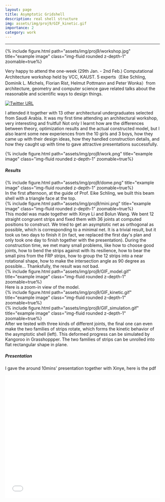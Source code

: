 ```yaml
---
layout: page
title: Asymptotic Gridshell
description: real shell structure
img: assets/img/proj9/GIF_kinetic.gif
importance: 2
category: work
---
```


------

<div class="row">
    <div class="col-sm mt-3 mt-md-0">
        {% include figure.html path="assets/img/proj9/workshop.jpg" title="example image" class="img-fluid rounded z-depth-1" zoomable=true%}
    </div>
</div>

Very happy to attend the one-week (29th Jan. - 2nd Feb.) Computational Architecture workshop held by VCC, KAUST. 5 experts（Eike Schling, Dominik L. Michels, Florian Rist, Helmut Pottmann and Peter Wonka）from architecture, geometry and computer science gave related talks about the reasonable and scientific ways to design things. 
<!-- [Twitter](https://twitter.com/KAUST_News/status/1622171924146126848) :fontawesome-brands-twitter:{ .twitter } -->
[![Twitter URL](https://img.shields.io/twitter/url/https/twitter.com/KAUST_News.svg?style=social&label=Follow%20%40KAUST_News)](https://twitter.com/KAUST_News/status/1622171924146126848)

I attended it together with 13 other architectural undergraduates selected from Saudi Arabia. It was my first time attending an architectural workshop, very interesting and fruitful! Not only I learnt how are the differences between theory, optimization results and the actual constructed model, but I also learnt some new experiences from the 10 girls and 3 boys, how they came up with their design ideas, how they handled construction details, and how they caught up with time to gave attractive presentations successfully.
<div class="row">
    <div class="col-sm mt-3 mt-md-0">
        {% include figure.html path="assets/img/proj9/work.png" title="example image" class="img-fluid rounded z-depth-1" zoomable=true%}
    </div>
</div>


##### Results

<div class="row">
    <div class="col-sm mt-3 mt-md-0">
        {% include figure.html path="assets/img/proj9/dome.png" title="example image" class="img-fluid rounded z-depth-1" zoomable=true%}
    </div>
</div>
<div class="caption">
    In the first afternoon, at the guide of Prof. Eike Schling, we built this beam shell with a triangle face at the top.
</div>


<div class="row">
    <div class="col-sm mt-3 mt-md-0">
        {% include figure.html path="assets/img/proj9/mini.png" title="example image" class="img-fluid rounded z-depth-1" zoomable=true%}
    </div>
</div>
<div class="caption">
    This model was made together with Xinye Li and Bolun Wang. 
    We bent 12 straight congruent strips and fixed them with 36 joints at computed positions to construct.
    We tried to get an asymptotic net as orthogonal as possible, which is corresponding to a minimal net. 
    It is a trivial result, but it took us two days to finish it (in fact, we replaced the first day's plan and only took one day to finish together with the presentation). 
    During the construction time, we met many small problems, like how to choose good joints, how to bend the strips against with its resilience, how to bear the small pins from the FRP strips, how to group the 12 strips into a near rotational shape, how to make the intersection angle as 90 degree as possible...
    Thanksfully, the result was not bad.
</div>

<div class="row">
    <div class="col-sm mt-3 mt-md-0">
        {% include figure.html path="assets/img/proj9/GIF_model.gif" title="example image" class="img-fluid rounded z-depth-1" zoomable=true%}
    </div>
</div>
<div class="caption">
    Here is a zoom-in view of the model.
</div>

<div class="row">
    <div class="col-sm mt-3 mt-md-0">
        {% include figure.html path="assets/img/proj9/GIF_kinetic.gif" title="example image" class="img-fluid rounded z-depth-1" zoomable=true%}
    </div>
    <div class="col-sm mt-3 mt-md-0">
        {% include figure.html path="assets/img/proj9/GIF_simulation.gif" title="example image" class="img-fluid rounded z-depth-1" zoomable=true%}
    </div>
</div>
<div class="caption">
    After we tested with three kinds of different joints, the final one can even make the two families of strips rotate, which forms the kinetic behavior of the asymptotic shell (left).
    This deformed progress can be simulated by Kangoroo in Grasshoppper.
    The two families of strips can be unrolled into flat rectangular shape in plane.
</div>



##### Presentation

I gave the around 10mins' presentation together with Xinye, here is the pdf
<iframe src="/assets/pdf/slides/2023-arch_workshop-Hui.pdf#toolbar=0" 
width="100%" height=400 frameborder="0" style="border: none;">
</iframe>


